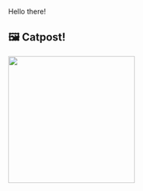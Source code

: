 Hello there!



## 🖼️ Catpost!

<sub>
    <img src="https://cdn2.thecatapi.com/images/baf.jpg" height="256">
</sub>

